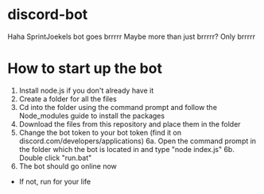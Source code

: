 # discord-bot
Haha SprintJoekels bot goes brrrrr
Maybe more than just brrrrr?
Only brrrrr
# How to start up the bot
1. Install node.js if you don't already have it
2. Create a folder for all the files
3. Cd into the folder using the command prompt and follow the Node_modules guide to install the packages
4. Download the files from this repository and place them in the folder
5. Change the bot token to your bot token (find it on discord.com/developers/applications)
6a. Open the command prompt in the folder which the bot is located in and type "node index.js"
6b. Double click "run.bat"
7. The bot should go online now
- If not, run for your life
